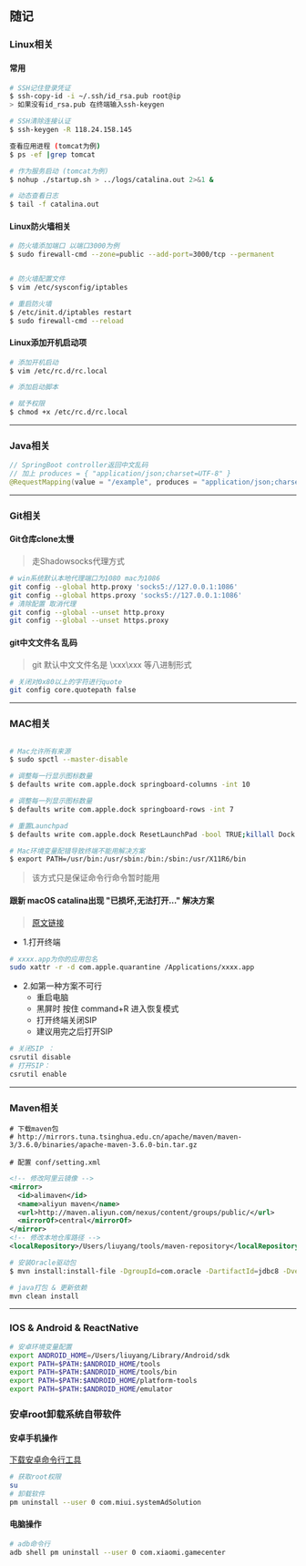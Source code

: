 ## 随记

### Linux相关

#### 常用
```bash
# SSH记住登录凭证
$ ssh-copy-id -i ~/.ssh/id_rsa.pub root@ip
> 如果没有id_rsa.pub 在终端输入ssh-keygen

# SSH清除连接认证
$ ssh-keygen -R 118.24.158.145

查看应用进程 (tomcat为例)
$ ps -ef |grep tomcat

# 作为服务启动 (tomcat为例)
$ nohup ./startup.sh > ../logs/catalina.out 2>&1 &

# 动态查看日志
$ tail -f catalina.out

```

#### Linux防火墙相关
```bash
# 防火墙添加端口 以端口3000为例
$ sudo firewall-cmd --zone=public --add-port=3000/tcp --permanent


# 防火墙配置文件
$ vim /etc/sysconfig/iptables

# 重启防火墙
$ /etc/init.d/iptables restart
$ sudo firewall-cmd --reload

```

#### Linux添加开机启动项
```bash
# 添加开机启动
$ vim /etc/rc.d/rc.local

# 添加启动脚本

# 赋予权限
$ chmod +x /etc/rc.d/rc.local
```

---

### Java相关

```java
// SpringBoot controller返回中文乱码 
// 加上 produces = { "application/json;charset=UTF-8" }
@RequestMapping(value = "/example", produces = "application/json;charset=UTF-8") 
```

---

### Git相关

#### Git仓库clone太慢
> 走Shadowsocks代理方式

```bash
# win系统默认本地代理端口为1080 mac为1086
git config --global http.proxy 'socks5://127.0.0.1:1086'
git config --global https.proxy 'socks5://127.0.0.1:1086'
# 清除配置 取消代理
git config --global --unset http.proxy
git config --global --unset https.proxy
```

#### git中文文件名 乱码
> git 默认中文文件名是 \xxx\xxx 等八进制形式 
```bash
# 关闭对0x80以上的字符进行quote
git config core.quotepath false
```

---

### MAC相关

```bash

# Mac允许所有来源
$ sudo spctl --master-disable

# 调整每一行显示图标数量
$ defaults write com.apple.dock springboard-columns -int 10

# 调整每一列显示图标数量
$ defaults write com.apple.dock springboard-rows -int 7

# 重置Launchpad
$ defaults write com.apple.dock ResetLaunchPad -bool TRUE;killall Dock
```

```bash
# Mac环境变量配错导致终端不能用解决方案
$ export PATH=/usr/bin:/usr/sbin:/bin:/sbin:/usr/X11R6/bin
```
> 该方式只是保证命令行命令暂时能用
>
#### 跟新 macOS catalina出现 "已损坏,无法打开..." 解决方案
> [原文链接](https://www.macdu.org/24377.html)
>
- 1.打开终端 
```bash
# xxxx.app为你的应用包名
sudo xattr -r -d com.apple.quarantine /Applications/xxxx.app
```

- 2.如第一种方案不可行
    - 重启电脑
    - 黑屏时 按住 command+R 进入恢复模式
    - 打开终端关闭SIP
    - 建议用完之后打开SIP
    
```bash
# 关闭SIP ：
csrutil disable
# 打开SIP：
csrutil enable
```


---

### Maven相关

```
# 下载maven包
# http://mirrors.tuna.tsinghua.edu.cn/apache/maven/maven-3/3.6.0/binaries/apache-maven-3.6.0-bin.tar.gz

# 配置 conf/setting.xml
```

```xml
<!-- 修改阿里云镜像 -->
<mirror>
  <id>alimaven</id>
  <name>aliyun maven</name>
  <url>http://maven.aliyun.com/nexus/content/groups/public/</url>
  <mirrorOf>central</mirrorOf>        
</mirror>
<!-- 修改本地仓库路径 -->
<localRepository>/Users/liuyang/tools/maven-repository</localRepository>
```

```bash
# 安装Oracle驱动包
$ mvn install:install-file -DgroupId=com.oracle -DartifactId=jdbc8 -Dversion=12.2.0.1 -Dpackaging=jar -Dfile=/Users/liuyang/tools/jar/jdbc8-12.2.0.1.jar

# java打包 & 更新依赖
mvn clean install
```

---

### IOS & Android & ReactNative

```bash
# 安卓环境变量配置
export ANDROID_HOME=/Users/liuyang/Library/Android/sdk
export PATH=$PATH:$ANDROID_HOME/tools
export PATH=$PATH:$ANDROID_HOME/tools/bin
export PATH=$PATH:$ANDROID_HOME/platform-tools
export PATH=$PATH:$ANDROID_HOME/emulator
```


### 安卓root卸载系统自带软件

#### 安卓手机操作
[下载安卓命令行工具](./file/AndroidTerm.apk)

```bash
# 获取root权限
su
# 卸载软件
pm uninstall --user 0 com.miui.systemAdSolution

```
#### 电脑操作
```bash
# adb命令行
adb shell pm uninstall --user 0 com.xiaomi.gamecenter
```
